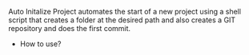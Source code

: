 Auto Initalize Project automates the start of a new project using a shell script that creates a folder at the desired path and also creates a GIT repository and does the first commit. 


* How to use?

